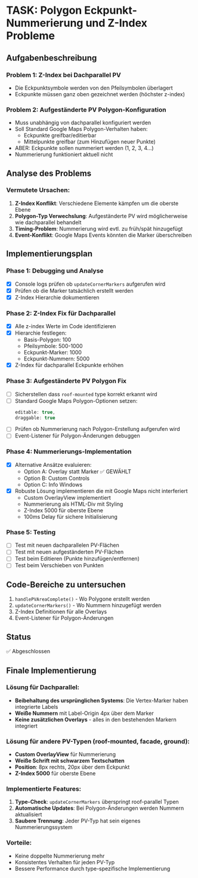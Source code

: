 # TASK: Polygon Eckpunkt-Nummerierung und Z-Index Probleme

## Aufgabenbeschreibung

### Problem 1: Z-Index bei Dachparallel PV
- Die Eckpunktsymbole werden von den Pfeilsymbolen überlagert
- Eckpunkte müssen ganz oben gezeichnet werden (höchster z-index)

### Problem 2: Aufgeständerte PV Polygon-Konfiguration
- Muss unabhängig von dachparallel konfiguriert werden
- Soll Standard Google Maps Polygon-Verhalten haben:
  - Eckpunkte greifbar/editierbar
  - Mittelpunkte greifbar (zum Hinzufügen neuer Punkte)
- ABER: Eckpunkte sollen nummeriert werden (1, 2, 3, 4...)
- Nummerierung funktioniert aktuell nicht

## Analyse des Problems

### Vermutete Ursachen:
1. **Z-Index Konflikt**: Verschiedene Elemente kämpfen um die oberste Ebene
2. **Polygon-Typ Verwechslung**: Aufgeständerte PV wird möglicherweise wie dachparallel behandelt
3. **Timing-Problem**: Nummerierung wird evtl. zu früh/spät hinzugefügt
4. **Event-Konflikt**: Google Maps Events könnten die Marker überschreiben

## Implementierungsplan

### Phase 1: Debugging und Analyse
- [x] Console logs prüfen ob `updateCornerMarkers` aufgerufen wird
- [x] Prüfen ob die Marker tatsächlich erstellt werden
- [x] Z-Index Hierarchie dokumentieren

### Phase 2: Z-Index Fix für Dachparallel
- [x] Alle z-index Werte im Code identifizieren
- [x] Hierarchie festlegen:
  - Basis-Polygon: 100
  - Pfeilsymbole: 500-1000
  - Eckpunkt-Marker: 1000
  - Eckpunkt-Nummern: 5000
- [x] Z-Index für dachparallel Eckpunkte erhöhen

### Phase 3: Aufgeständerte PV Polygon Fix
- [ ] Sicherstellen dass `roof-mounted` type korrekt erkannt wird
- [ ] Standard Google Maps Polygon-Optionen setzen:
  ```javascript
  editable: true,
  draggable: true
  ```
- [ ] Prüfen ob Nummerierung nach Polygon-Erstellung aufgerufen wird
- [ ] Event-Listener für Polygon-Änderungen debuggen

### Phase 4: Nummerierungs-Implementation
- [x] Alternative Ansätze evaluieren:
  - Option A: Overlay statt Marker ✅ GEWÄHLT
  - Option B: Custom Controls
  - Option C: Info Windows
- [x] Robuste Lösung implementieren die mit Google Maps nicht interferiert
  - Custom OverlayView implementiert
  - Nummerierung als HTML-Div mit Styling
  - Z-Index 5000 für oberste Ebene
  - 100ms Delay für sichere Initialisierung

### Phase 5: Testing
- [ ] Test mit neuen dachparallelen PV-Flächen
- [ ] Test mit neuen aufgeständerten PV-Flächen
- [ ] Test beim Editieren (Punkte hinzufügen/entfernen)
- [ ] Test beim Verschieben von Punkten

## Code-Bereiche zu untersuchen

1. `handlePVAreaComplete()` - Wo Polygone erstellt werden
2. `updateCornerMarkers()` - Wo Nummern hinzugefügt werden
3. Z-Index Definitionen für alle Overlays
4. Event-Listener für Polygon-Änderungen

## Status
✅ Abgeschlossen

## Finale Implementierung

### Lösung für Dachparallel:
- **Beibehaltung des ursprünglichen Systems**: Die Vertex-Marker haben integrierte Labels
- **Weiße Nummern** mit Label-Origin 4px über dem Marker
- **Keine zusätzlichen Overlays** - alles in den bestehenden Markern integriert

### Lösung für andere PV-Typen (roof-mounted, facade, ground):
- **Custom OverlayView** für Nummerierung
- **Weiße Schrift mit schwarzem Textschatten**
- **Position**: 8px rechts, 20px über dem Eckpunkt
- **Z-Index 5000** für oberste Ebene

### Implementierte Features:
1. **Type-Check**: `updateCornerMarkers` überspringt roof-parallel Typen
2. **Automatische Updates**: Bei Polygon-Änderungen werden Nummern aktualisiert
3. **Saubere Trennung**: Jeder PV-Typ hat sein eigenes Nummerierungssystem

### Vorteile:
- Keine doppelte Nummerierung mehr
- Konsistentes Verhalten für jeden PV-Typ
- Bessere Performance durch type-spezifische Implementierung